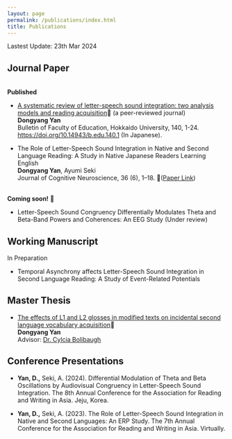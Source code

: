 ```yaml
---
layout: page
permalink: /publications/index.html
title: Publications
---
```


Lastest Update: 23th Mar 2024&nbsp; 

## Journal Paper
<br>**Published**
- [A systematic review of letter-speech sound integration:
two analysis models and reading acquisition](https://ydyxj.github.io/file/1.pdf)🔗 (a peer-reviewed journal)<br>**Dongyang Yan**<br>Bulletin of Faculty of
Education, Hokkaido University, 140, 1-24. https://doi.org/10.14943/b.edu.140.1 (In Japanese).

 - The Role of Letter-Speech Sound Integration in Native and Second Language Reading: A Study in Native Japanese Readers Learning English <br>**Dongyang Yan**, Ayumi Seki<br>Journal of Cognitive Neuroscience, 36 (6), 1–18. 🔗([Paper Link](https://direct.mit.edu/jocn/article/doi/10.1162/jocn_a_02137/119830))

 <br>**Coming soon!** 🚀
- Letter-Speech Sound Congruency Differentially Modulates Theta and Beta-Band Powers and Coherences: An EEG Study (Under review)

## Working Manuscript
In Preparation 

- Temporal Asynchrony affects Letter-Speech Sound Integration in Second Language Reading: A Study of Event-Related Potentials 


## Master Thesis

- [The effects of L1 and L2 glosses in modified texts on incidental second language vocabulary acquisition](https://ydyxj.github.io/file/MAthesis.pdf)🔗
<br>**Dongyang Yan**
<br>Advisor: [Dr. Cylcia Bolibaugh](https://pure.york.ac.uk/portal/en/persons/cylcia-bolibaugh)


## Conference Presentations
- **Yan, D.,**  Seki, A. (2024). Differential Modulation of Theta and Beta Oscillations by Audiovisual Congruency in Letter-Speech Sound Integration. The 8th Annual Conference for the Association for Reading and Writing in Asia. Jeju, Korea.

- **Yan, D.,** Seki, A. (2023). The Role of Letter-Speech Sound Integration in Native and Second Languages: An ERP Study.
The 7th Annual Conference for the Association for Reading and Writing in Asia. Virtually. 